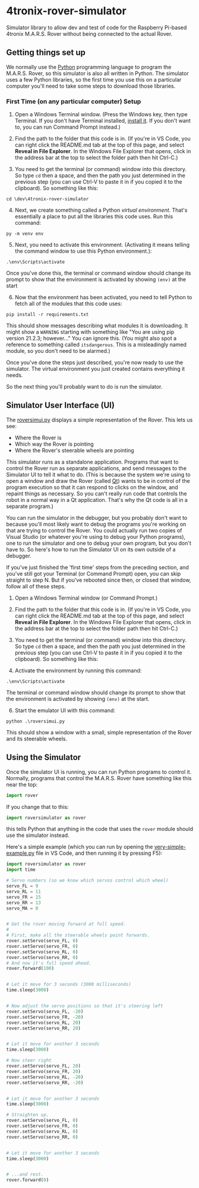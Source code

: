 # 4tronix-rover-simulator

Simulator library to allow dev and test of code for the Raspberry Pi-based 4tronix M.A.R.S. Rover without being connected to the actual Rover.

## Getting things set up

We normally use the [Python](https://www.python.org) programming language to program the M.A.R.S. Rover, so this simulator is also all written in Python. The simulator uses a few Python libraries, so the first time you use this on a particular computer you'll need to take some steps to download those libraries.

### First Time (on any particular computer) Setup

1. Open a Windows Terminal window. (Press the Windows key, then type Terminal. If you don't have Terminal installed, [install it](https://www.microsoft.com/store/productId/9N0DX20HK701). If you don't want to, you can run Command Prompt instead.)
2. Find the path to the folder that this code is in. (If you're in VS Code, you can right click the README.md tab at the top of this page, and select **Reveal in File Explorer**. In the Windows File Explorer that opens, click in the address bar at the top to select the folder path then hit Ctrl-C.)

3. You need to get the terminal (or command) window into this directory. So type `cd` then a space, and then the path you just determined in the previous step (you can use Ctrl-V to paste it in if you copied it to the clipboard). So something like this:

```
cd \dev\4tronix-rover-simulator
```

4. Next, we create something called a Python _virtual environment_. That's essentially a place to put all the libraries this code uses. Run this command:

```
py -m venv env
```

5. Next, you need to activate this environment. (Activating it means telling the command window to use this Python environment.):

```
.\env\Scripts\activate
```

Once you've done this, the terminal or command window should change its prompt to show that the environment is activated by showing `(env)` at the start

6. Now that the environment has been activated, you need to tell Python to fetch all of the modules that this code uses:

```
pip install -r requirements.txt
```

This should show messages describing what modules it is downloading. It might show a `WARNING` starting with something like "You are using pip version 21.2.3; however..." You can ignore this. (You might also spot a reference to something called `itsdangerous`. This is a misleadingly named module, so you don't need to be alarmed.)

Once you've done the steps just described, you're now ready to use the simulator. The virtual environment you just created contains everything it needs.

So the next thing you'll probably want to do is run the simulator.

## Simulator User Interface (UI)

The [roversimui.py](roversimui.py) displays a simple representation of the Rover. This lets us see:

* Where the Rover is
* Which way the Rover is pointing
* Where the Rover's steerable wheels are pointing

This simulator runs as a standalone application. Programs that want to control the Rover run as separate applications, and send messages to the Simulator UI to tell it what to do. (This is because the system we're using to open a window and draw the Rover (called [Qt](https://doc.qt.io/qtforpython-6/)) wants to be in control of the program execution so that it can respond to clicks on the window, and repaint things as necessary. So you can't really run code that controls the robot in a normal way in a Qt application. That's why the Qt code is all in a separate program.)

You can run the simulator in the debugger, but you probably don't want to because you'll most likely want to debug the programs you're working on that are trying to control the Rover. You could actually run two copies of Visual Studio (or whatever you're using to debug your Python programs), one to run the simulator and one to debug your own program, but you don't have to. So here's how to run the Simulator UI on its own outside of a debugger.

If you've just finished the 'first time' steps from the preceding section, and you've still got your Terminal (or Command Prompt) open, you can skip straight to step N. But if you've rebooted since then, or closed that window, follow all of these steps.

1. Open a Windows Terminal window (or Command Prompt.)
2. Find the path to the folder that this code is in. (If you're in VS Code, you can right click the README.md tab at the top of this page, and select **Reveal in File Explorer**. In the Windows File Explorer that opens, click in the address bar at the top to select the folder path then hit Ctrl-C.)
3. You need to get the terminal (or command) window into this directory. So type `cd` then a space, and then the path you just determined in the previous step (you can use Ctrl-V to paste it in if you copied it to the clipboard). So something like this:

4. Activate the environment by running this command:

```
.\env\Scripts\activate
```

The terminal or command window should change its prompt to show that the environment is activated by showing `(env)` at the start.

6. Start the emulator UI with this command:

```
python .\roversimui.py
```

This should show a window with a small, simple representation of the Rover and its steerable wheels.


## Using the Simulator

Once the simulator UI is running, you can run Python programs to control it. Normally, programs that control the M.A.R.S. Rover have something like this near the top:

```py
import rover
```

If you change that to this:

```py
import roversimulator as rover
```

this tells Python that anything in the code that uses the `rover` module should use the simulator instead.

Here's a simple example (which you can run by opening the [very-simple-example.py](very-simple-example.py) file in VS Code, and then running it by pressing F5):

```py
import roversimulator as rover
import time

# Servo numbers (so we know which servos control which wheel)
servo_FL = 9
servo_RL = 11
servo_FR = 15
servo_RR = 13
servo_MA = 0


# Get the rover moving forward at full speed.
#
# First, make all the steerable wheels point forwards.
rover.setServo(servo_FL, 0)
rover.setServo(servo_FR, 0)
rover.setServo(servo_RL, 0)
rover.setServo(servo_RR, 0)
# And now it's full speed ahead.
rover.forward(100)


# Let it move for 3 seconds (3000 milliseconds)
time.sleep(3000)


# Now adjust the servo positions so that it's steering left
rover.setServo(servo_FL, -20)
rover.setServo(servo_FR, -20)
rover.setServo(servo_RL, 20)
rover.setServo(servo_RR, 20)


# Let it move for another 3 seconds
time.sleep(3000)

# Now steer right
rover.setServo(servo_FL, 20)
rover.setServo(servo_FR, 20)
rover.setServo(servo_RL, -20)
rover.setServo(servo_RR, -20)


# Let it move for another 3 seconds
time.sleep(3000)

# Straighten up.
rover.setServo(servo_FL, 0)
rover.setServo(servo_FR, 0)
rover.setServo(servo_RL, 0)
rover.setServo(servo_RR, 0)


# Let it move for another 3 seconds
time.sleep(3000)


# ...and rest.
rover.forward(0)
```

